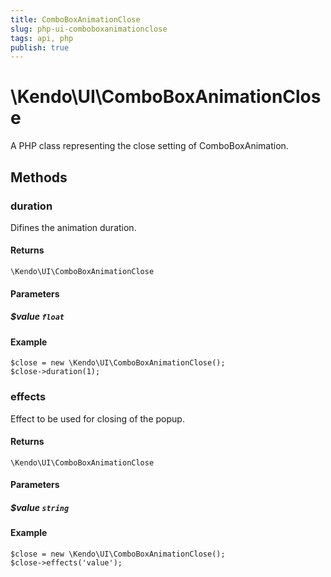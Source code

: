 ```yaml
---
title: ComboBoxAnimationClose
slug: php-ui-comboboxanimationclose
tags: api, php
publish: true
---
```


# \Kendo\UI\ComboBoxAnimationClose

A PHP class representing the close setting of ComboBoxAnimation.


## Methods

### duration
Difines the animation duration.

#### Returns
`\Kendo\UI\ComboBoxAnimationClose`

#### Parameters

##### $value `float`



#### Example 
    $close = new \Kendo\UI\ComboBoxAnimationClose();
    $close->duration(1);

### effects
Effect to be used for closing of the popup.

#### Returns
`\Kendo\UI\ComboBoxAnimationClose`

#### Parameters

##### $value `string`



#### Example 
    $close = new \Kendo\UI\ComboBoxAnimationClose();
    $close->effects('value');

